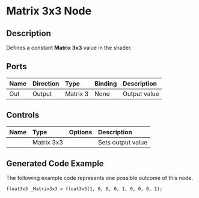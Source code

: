 # Matrix 3x3 Node

## Description

Defines a constant **Matrix 3x3** value in the shader.

## Ports

| Name        | Direction           | Type  | Binding | Description |
|:------------ |:-------------|:-----|:---|:---|
| Out | Output      |    Matrix 3 | None | Output value |

## Controls

| Name        | Type           | Options  | Description |
|:------------ |:-------------|:-----|:---|
|  | Matrix 3x3 |  | Sets output value |

## Generated Code Example

The following example code represents one possible outcome of this node.

```
float3x3 _Matrix3x3 = float3x3(1, 0, 0, 0, 1, 0, 0, 0, 1);
```
